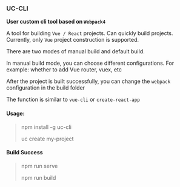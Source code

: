 ### UC-CLI

**User custom cli tool based on `Webpack4`**

A tool for building `Vue / React` projects. Can quickly build projects. Currently, only `Vue` project construction is supported.

There are two modes of manual build and default build.

In manual build mode, you can choose different configurations. For example: whether to add Vue router, vuex, etc

After the project is built successfully, you can change the `webpack` configuration in the build folder

The function is similar to `vue-cli` or  `create-react-app`

#### Usage: 
> npm install -g uc-cli
> 
> uc create my-project

#### Build Success
> npm run serve
> 
> npm run build
